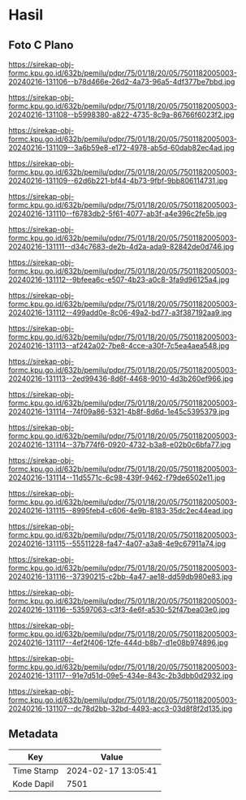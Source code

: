 # Hasil

## Foto C Plano

https://sirekap-obj-formc.kpu.go.id/632b/pemilu/pdpr/75/01/18/20/05/7501182005003-20240216-131106--b78d466e-26d2-4a73-96a5-4df377be7bbd.jpg

https://sirekap-obj-formc.kpu.go.id/632b/pemilu/pdpr/75/01/18/20/05/7501182005003-20240216-131108--b5998380-a822-4735-8c9a-86766f6023f2.jpg

https://sirekap-obj-formc.kpu.go.id/632b/pemilu/pdpr/75/01/18/20/05/7501182005003-20240216-131109--3a6b59e8-e172-4978-ab5d-60dab82ec4ad.jpg

https://sirekap-obj-formc.kpu.go.id/632b/pemilu/pdpr/75/01/18/20/05/7501182005003-20240216-131109--62d6b221-bf44-4b73-9fbf-9bb806114731.jpg

https://sirekap-obj-formc.kpu.go.id/632b/pemilu/pdpr/75/01/18/20/05/7501182005003-20240216-131110--f6783db2-5f61-4077-ab3f-a4e396c2fe5b.jpg

https://sirekap-obj-formc.kpu.go.id/632b/pemilu/pdpr/75/01/18/20/05/7501182005003-20240216-131111--d34c7683-de2b-4d2a-ada9-82842de0d746.jpg

https://sirekap-obj-formc.kpu.go.id/632b/pemilu/pdpr/75/01/18/20/05/7501182005003-20240216-131112--9bfeea6c-e507-4b23-a0c8-3fa9d96125a4.jpg

https://sirekap-obj-formc.kpu.go.id/632b/pemilu/pdpr/75/01/18/20/05/7501182005003-20240216-131112--499add0e-8c06-49a2-bd77-a3f387192aa9.jpg

https://sirekap-obj-formc.kpu.go.id/632b/pemilu/pdpr/75/01/18/20/05/7501182005003-20240216-131113--af242a02-7be8-4cce-a30f-7c5ea4aea548.jpg

https://sirekap-obj-formc.kpu.go.id/632b/pemilu/pdpr/75/01/18/20/05/7501182005003-20240216-131113--2ed99436-8d6f-4468-9010-4d3b260ef966.jpg

https://sirekap-obj-formc.kpu.go.id/632b/pemilu/pdpr/75/01/18/20/05/7501182005003-20240216-131114--74f09a86-5321-4b8f-8d6d-1e45c5395379.jpg

https://sirekap-obj-formc.kpu.go.id/632b/pemilu/pdpr/75/01/18/20/05/7501182005003-20240216-131114--37b774f6-0920-4732-b3a8-e02b0c6bfa77.jpg

https://sirekap-obj-formc.kpu.go.id/632b/pemilu/pdpr/75/01/18/20/05/7501182005003-20240216-131114--11d5571c-6c98-439f-9462-f79de6502e11.jpg

https://sirekap-obj-formc.kpu.go.id/632b/pemilu/pdpr/75/01/18/20/05/7501182005003-20240216-131115--8995feb4-c606-4e9b-8183-35dc2ec44ead.jpg

https://sirekap-obj-formc.kpu.go.id/632b/pemilu/pdpr/75/01/18/20/05/7501182005003-20240216-131115--55511228-fa47-4a07-a3a8-4e9c67911a74.jpg

https://sirekap-obj-formc.kpu.go.id/632b/pemilu/pdpr/75/01/18/20/05/7501182005003-20240216-131116--37390215-c2bb-4a47-ae18-dd59db980e83.jpg

https://sirekap-obj-formc.kpu.go.id/632b/pemilu/pdpr/75/01/18/20/05/7501182005003-20240216-131116--53597063-c3f3-4e6f-a530-52f47bea03e0.jpg

https://sirekap-obj-formc.kpu.go.id/632b/pemilu/pdpr/75/01/18/20/05/7501182005003-20240216-131117--4ef2f406-12fe-444d-b8b7-d1e08b974896.jpg

https://sirekap-obj-formc.kpu.go.id/632b/pemilu/pdpr/75/01/18/20/05/7501182005003-20240216-131117--91e7d51d-09e5-434e-843c-2b3dbb0d2932.jpg

https://sirekap-obj-formc.kpu.go.id/632b/pemilu/pdpr/75/01/18/20/05/7501182005003-20240216-131107--dc78d2bb-32bd-4493-acc3-03d8f8f2d135.jpg


## Metadata

| Key        | Value               |
| ---------- | ------------------- |
| Time Stamp | 2024-02-17 13:05:41 |
| Kode Dapil | 7501                |



